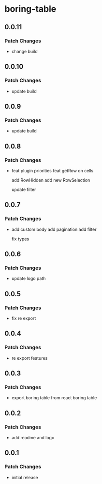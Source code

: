 # boring-table

## 0.0.11

### Patch Changes

- change build

## 0.0.10

### Patch Changes

- update build

## 0.0.9

### Patch Changes

- update build

## 0.0.8

### Patch Changes

- feat plugin priorities
  feat getRow on cells

  add RowHidden
  add new RowSelection

  update filter

## 0.0.7

### Patch Changes

- add custom body
  add pagination
  add filter

  fix types

## 0.0.6

### Patch Changes

- update logo path

## 0.0.5

### Patch Changes

- fix re export

## 0.0.4

### Patch Changes

- re export features

## 0.0.3

### Patch Changes

- export boring table from react boring table

## 0.0.2

### Patch Changes

- add readme and logo

## 0.0.1

### Patch Changes

- initial release
